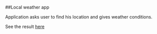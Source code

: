 ##Local weather app

Application asks user to find his location and gives weather conditions.

See the result [here](https://isiowa-pogodynka.surge.sh)